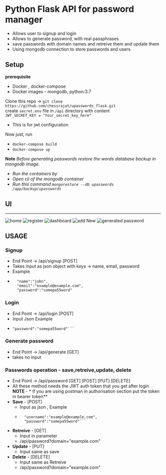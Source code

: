 # Python Flask API for password manager
- Allows user to signup and login
- Allows to generate password, with real passphrases
- save passwords with domain names and retreive them and update them
- Using mongodb connection to store passwords and users

## Setup
**prerequisite**
- Docker , docker-compose
- Docker images - mongodb, python:3.7

Clone this repo -> ```git clone https://github.com/chessrajat/upasswords_flask.git```<br>
create ```secret.env``` file in ```/api``` directory with content<br>
```JWT_SECRET_KEY = "Your_secret_key_here"```
- This is for jwt configuration

Now just, run 
- ```docker-compose build```
- ```docker-compose up```

**Note** 
*Before generating passwords restore the words database backup in mongodb image.*
- *Run the containers by*
- *Open cli of the mongodb container*
- *Run this command ```mongorestore --db upasswords /app/backup/upasswords```*


## UI
---
![home](assets/img/home.png)
![register](assets/img/register.png)
![dashboard](assets/img/dashboard.png)
![add New](assets/img/add_new_password.png)
![generated password](assets/img/generated_password.png)


## USAGE
### Signup
- End Point -> /api/signup [POST]
- Takes input as json object with keys -> name, email, password
- Example
- ```
    "name":"john",
    "email":"example@example.com",
    "password":"somepa55word"
### Login
- End Point -> /api/login [POST]
- Input Json Example
- ```"email":"example@example.com",
  "password":"somepa55word"```

### Generate password
- End Point -> /api/generate [GET]
- takes no input

### Passwords operation - save,retreive,update, delete
- End Point -> /api/password [GET] [POST] [PUT] [DELETE]
- All these method needs the JWT auth token that you get after login
**NOTE** - * If you are using postman in authorisation section put the token in bearer token**
- **Save** - [POST]
    - Input as json , Example
    - ```"domain":"example.com",
        "username":"example@example.com",
        "password":"somepa55word"```
- **Retreive** - [GET]
    - Input in parameter
    - /api/password?domain="example.com"
- **Update** - [PUT]
    - Input same as save
- **Delete** - [DELETE]
    - Input same as Retreive
    - /api/password?domain="example.com"
